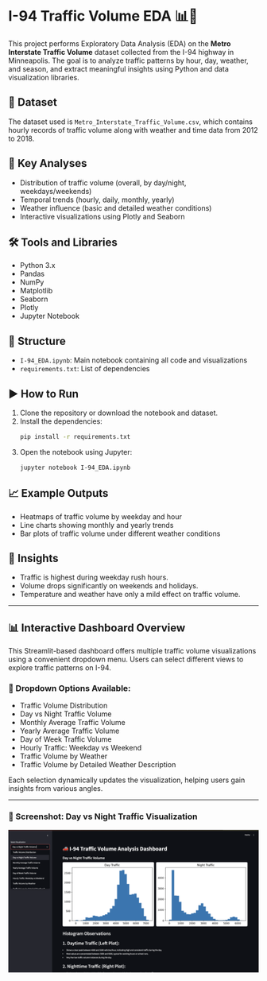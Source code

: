 # I-94 Traffic Volume EDA 📊🚗

This project performs Exploratory Data Analysis (EDA) on the **Metro Interstate Traffic Volume** dataset collected from the I-94 highway in Minneapolis. The goal is to analyze traffic patterns by hour, day, weather, and season, and extract meaningful insights using Python and data visualization libraries.

## 📁 Dataset
The dataset used is `Metro_Interstate_Traffic_Volume.csv`, which contains hourly records of traffic volume along with weather and time data from 2012 to 2018.

## 📌 Key Analyses
- Distribution of traffic volume (overall, by day/night, weekdays/weekends)
- Temporal trends (hourly, daily, monthly, yearly)
- Weather influence (basic and detailed weather conditions)
- Interactive visualizations using Plotly and Seaborn

## 🛠️ Tools and Libraries
- Python 3.x
- Pandas
- NumPy
- Matplotlib
- Seaborn
- Plotly
- Jupyter Notebook

## 📂 Structure
- `I-94_EDA.ipynb`: Main notebook containing all code and visualizations
- `requirements.txt`: List of dependencies

## ▶️ How to Run
1. Clone the repository or download the notebook and dataset.
2. Install the dependencies:  
   ```bash
   pip install -r requirements.txt
   ```
3. Open the notebook using Jupyter:
   ```bash
   jupyter notebook I-94_EDA.ipynb
   ```

## 📈 Example Outputs
- Heatmaps of traffic volume by weekday and hour
- Line charts showing monthly and yearly trends
- Bar plots of traffic volume under different weather conditions

## 🧠 Insights
- Traffic is highest during weekday rush hours.
- Volume drops significantly on weekends and holidays.
- Temperature and weather have only a mild effect on traffic volume.

---
## 📊 Interactive Dashboard Overview

This Streamlit-based dashboard offers multiple traffic volume visualizations using a convenient dropdown menu. Users can select different views to explore traffic patterns on I-94.

### 🧭 Dropdown Options Available:
- Traffic Volume Distribution
- Day vs Night Traffic Volume
- Monthly Average Traffic Volume
- Yearly Average Traffic Volume
- Day of Week Traffic Volume
- Hourly Traffic: Weekday vs Weekend
- Traffic Volume by Weather
- Traffic Volume by Detailed Weather Description

Each selection dynamically updates the visualization, helping users gain insights from various angles.

---

### 📸 Screenshot: Day vs Night Traffic Visualization

<img src="visualisation.png" alt="Day vs Night Traffic" width="800"/>



